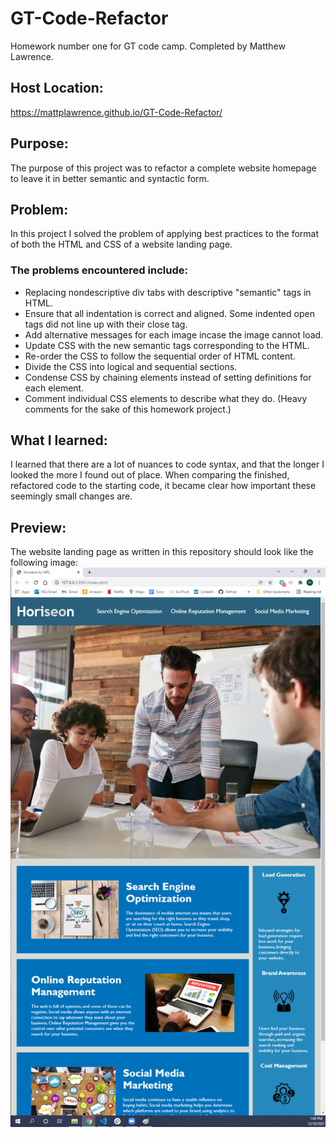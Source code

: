 
# GT-Code-Refactor

Homework number one for GT code camp. Completed by Matthew Lawrence.

## Host Location:
https://mattplawrence.github.io/GT-Code-Refactor/

## Purpose:
The purpose of this project was to refactor a complete website homepage to leave it in better semantic and syntactic form.
## Problem:
In this project I solved the problem of applying best practices to the format of both the HTML and CSS of a website landing page.

### The problems encountered include:
* Replacing nondescriptive div tabs with descriptive "semantic" tags in HTML.
* Ensure that all indentation is correct and aligned. Some indented open tags did not line up with their close tag.
* Add alternative messages for each image incase the image cannot load.
* Update CSS with the new semantic tags corresponding to the HTML.
* Re-order the CSS to follow the sequential order of HTML content. 
* Divide the CSS into logical and sequential sections.
* Condense CSS by chaining elements instead of setting definitions for each element.
* Comment individual CSS elements to describe what they do. (Heavy comments for the sake of this homework project.)

## What I learned:
I learned that there are a lot of nuances to code syntax, and that the longer I looked the more I found out of place. When comparing the finished, refactored code to the starting code, it became clear how important these seemingly small changes are.

## Preview:
The website landing page as written in this repository should look like the following image:
![Alt text](Assets/images/screenShotPreview.png)